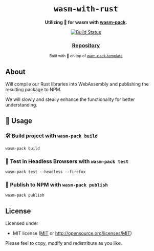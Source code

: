 <div align="center">

  <h1><code>wasm-with-rust</code></h1>

  <strong>Utilizing 🦀 for wasm with <a href="https://github.com/rustwasm/wasm-pack">wasm-pack</a>.</strong>

  <p>
    <a href="https://travis-ci.org/rustwasm/wasm-pack-template"><img src="https://img.shields.io/travis/rustwasm/wasm-pack-template.svg?style=flat-square" alt="Build Status" /></a>
  </p>

  <h3>
    <a href="https://github.com/yourarj/wasm-with-rust/settings">Repository</a>
   </h3>

  <sub>Built with 🦀 on top of  <a href="https://rustwasm.github.io/">wam-pack-template</a></sub>
</div>

## About

Will compile our Rust libraries into WebAssembly and
publishing the resulting package to NPM.

We will slowly and steaily enhance the functionality for better understanding.

## 🚴 Usage

### 🛠️ Build project with `wasm-pack build`

```
wasm-pack build
```

### 🔬 Test in Headless Browsers with `wasm-pack test`

```
wasm-pack test --headless --firefox
```

### 🎁 Publish to NPM with `wasm-pack publish`

```
wasm-pack publish
```

## License

Licensed under

* MIT license ([MIT](LICENSE) or http://opensource.org/licenses/MIT)

Please feel to copy, modify and redistribute as you like.
